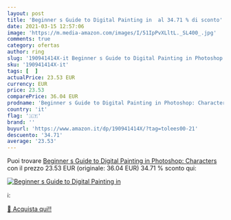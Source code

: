 ```yaml
---
layout: post
title: 'Beginner s Guide to Digital Painting in  al 34.71 % di sconto'
date: 2021-03-15 12:57:06
image: 'https://m.media-amazon.com/images/I/51IpPvXLltL._SL400_.jpg'
comments: true
category: ofertas
author: ring
slug: '190941414X-it Beginner s Guide to Digital Painting in Photoshop: Characters'
sku: '190941414X-it'
tags: [  ]
actualPrice: 23.53 EUR
currency: EUR
price: 23.53
comparePrice: 36.04 EUR
prodname: 'Beginner s Guide to Digital Painting in Photoshop: Characters'
country: 'it'
flag: '🇮🇹'
brand: ''
buyurl: 'https://www.amazon.it/dp/190941414X/?tag=tolees00-21'
descuento: '34.71'
average: '23.53'
---
```


Puoi trovare [Beginner s Guide to Digital Painting in Photoshop: Characters](https://www.amazon.it/dp/190941414X/?tag=tolees00-21) con il prezzo 23.53 EUR (originale: 36.04 EUR) 34.71 % sconto qui:

[![Beginner s Guide to Digital Painting in ](https://m.media-amazon.com/images/I/51IpPvXLltL._SL400_.jpg)](https://www.amazon.it/dp/190941414X/?tag=tolees00-21)

ℹ️:


[🛒 Acquista qui!!](https://www.amazon.it/dp/190941414X/?tag=tolees00-21)
